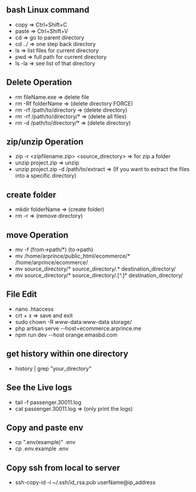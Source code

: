 ## bash Linux command
- copy  => Ctrl+Shift+C
- paste => Ctrl+Shift+V
- cd => go to parent directory
- cd ../ => one step back directory
- ls => list files for current directory
- pwd => full path for current directory
- ls -la => see list of that directory

## Delete Operation
- rm fileName.exe => delete file
- rm -Rf folderName => (delete directory FORCE)
- rm -rf /path/to/directory   => (delete directory)
- rm -rf /path/to/directory/* => (delete all files)
- rm -d /path/to/directory/* => (delete directory)

## zip/unzip Operation
- zip -r <zipfilename.zip> <source_directory> => for zip a folder
- unzip project.zip => unzip
- unzip project.zip -d /path/to/extract => (If you want to extract the files into a specific directory)

## create folder
- mkdir folderName => (create folder)
- rm -r <directoryname> => (remove directory)

## move Operation
- mv -f (from->path/*) (to->path)
- mv /home/arprince/public_html/ecommerce/* /home/arprince/ecommerce/
- mv  source_directory/*  source_directory/.* destination_directory/
- mv source_directory/* source_directory/.[^.]* destination_directory/

## File Edit
- nano .htaccess
- crt + x => save and exit
- sudo chown -R www-data:www-data storage/
- php artisan serve --host=ecommerce.arprince.me
- npm run dev --host orange.emasbd.com

## get history within one directory

- history | grep "your_directory"

## See the Live logs
- tail -f passenger.30011.log
- cat passenger.30011.log => (only print the logs)

## Copy and paste env
- cp ".env(example)" .env
- cp .env.example .env

## Copy ssh from local to server
- ssh-copy-id -i ~/.ssh/id_rsa.pub userName@ip_address

